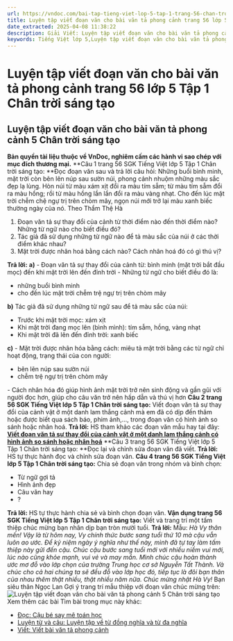 ```yaml
---
url: https://vndoc.com/bai-tap-tieng-viet-lop-5-tap-1-trang-56-chan-troi-sang-tao-319442
title: Luyện tập viết đoạn văn cho bài văn tả phong cảnh trang 56 lớp 5 Tập 1 Chân trời sáng tạo - VnDoc.com
date_extracted: 2025-04-08 11:38:22
description: Giải Viết: Luyện tập viết đoạn văn cho bài văn tả phong cảnh trang 56 lớp 5 Tập 1 Chân trời sáng tạo gồm các phần hướng dẫn giải chi tiết, đầy đủ nhất chỉ có trên VnDoc. Mời các bạn tham khảo.
keywords: Tiếng Việt lớp 5,Luyện tập viết đoạn văn cho bài văn tả phong cảnh trang 56 lớp 5 Tập 1 Chân trời sáng tạo,Bài tập Tiếng Việt lớp 5 Tập 1 trang 56 Chân trời sáng tạo,Luyện tập viết đoạn văn cho bài văn tả phong cảnh lớp 5 Chân trời sáng tạo,Tiếng Việt lớp 5 trang 56 Tập 1 Chân trời sáng tạo,Luyện tập viết đoạn văn cho bài văn tả phong cảnh lớp 5,Luyện tập viết đoạn văn cho bài văn tả phong cảnh lớp 5 trang 56 Tiếng Việt lớp 5 Chân trời sáng tạo,Tiếng Việt lớp 5 Tập 1,sgk Tiếng Việt lớp 5
---
```


# Luyện tập viết đoạn văn cho bài văn tả phong cảnh trang 56 lớp 5 Tập 1 Chân trời sáng tạo
## **Luyện tập viết đoạn văn cho bài văn tả phong cảnh 5 Chân trời sáng tạo**
**Bản quyền tài liệu thuộc về VnDoc, nghiêm cấm các hành vi sao chép với mục đích thương mại.**
**Câu 1 trang 56 SGK Tiếng Việt lớp 5 Tập 1 Chân trời sáng tạo: **Đọc đoạn văn sau và trả lời câu hỏi:
Những buổi bình minh, mặt trời còn bẽn lẽn núp sau sườn núi, phong cảnh nhuộm những màu sắc đẹp lạ lùng. Hòn núi từ màu xám xịt đổi ra màu tím sẫm; từ màu tím sẫm đổi ra màu hồng; rồi từ màu hồng lần lần đổi ra màu vàng nhạt. Cho đến lúc mặt trời chễm chệ ngự trị trên chòm mây, ngọn núi mới trở lại màu xanh biếc thường ngày của nó.
Theo Thẩm Thệ Hà
  1. Đoạn văn tả sự thay đổi của cảnh từ thời điểm nào đến thời điểm nào? Những từ ngữ nào cho biết điều đó?
  2. Tác giả đã sử dụng những từ ngữ nào để tả màu sắc của núi ở các thời điểm khác nhau?
  3. Mặt trời được nhân hoá bằng cách nào? Cách nhân hoá đó có gì thú vị?

**Trả lời:**
**a\)**
\- Đoạn văn tả sự thay đổi của cảnh từ: bình minh \(mặt trời bắt đầu mọc\) đến khi mặt trời lên đến đỉnh trời
\- Những từ ngữ cho biết điều đó là:
  * những buổi bình minh
  * cho đến lúc mặt trời chễm trệ ngự trị trên chòm mây

**b\)** Tác giả đã sử dụng những từ ngữ sau để tả màu sắc của núi:
  * Trước khi mặt trời mọc: xám xịt
  * Khi mặt trời đang mọc lên \(bình mình\): tím sẫm, hồng, vàng nhạt
  * Khi mặt trời đã lên đến đỉnh trời: xanh biếc

**c\)**
\- Mặt trời được nhân hóa bằng cách: miêu tả mặt trời bằng các từ ngữ chỉ hoạt động, trạng thái của con người:
  * bẽn lẽn núp sau sườn núi
  * chễm trệ ngự trị trên chòm mây

\- Cách nhân hóa đó giúp hình ảnh mặt trời trở nên sinh động và gần gũi với người đọc hơn, giúp cho câu văn trở nên hấp dẫn và thú vị hơn
**Câu 2 trang 56 SGK Tiếng Việt lớp 5 Tập 1 Chân trời sáng tạo:** Viết đoạn văn tả sự thay đổi của cảnh vật ở một danh lam thắng cảnh mà em đã có dịp đến thăm hoặc được biết qua  sách báo, phim ảnh,..., trong đoạn văn có hình ảnh so sánh hoặc nhân hoá.
**Trả lời:**
HS tham khảo các đoạn văn mẫu hay tại đây: [**Viết đoạn văn tả sự thay đổi của cảnh vật ở một danh lam thắng cảnh có hình ảnh so sánh hoặc nhân hoá**](<https://vndoc.com/doan-van-ta-su-thay-doi-cua-canh-vat-o-mot-danh-lam-thang-canh-co-hinh-anh-so-sanh-hoac-nhan-hoa-lop-5-327067>)
**Câu 3 trang 56 SGK Tiếng Việt lớp 5 Tập 1 Chân trời sáng tạo: **Đọc lại và chỉnh sửa đoạn văn đã viết.
**Trả lời:**
HS tự thực hành đọc và chỉnh sửa đoạn văn.
**Câu 4 trang 56 SGK Tiếng Việt lớp 5 Tập 1 Chân trời sáng tạo:** Chia sẻ đoạn văn trong nhóm và bình chọn:
  * Từ ngữ gợi tả
  * Hình ảnh đẹp
  * Câu văn hay
  * ?

**Trả lời:**
HS tự thực hành chia sẻ và bình chọn đoạn văn.
**Vận dụng trang 56 SGK Tiếng Việt lớp 5 Tập 1 Chân trời sáng tạo:** Viết và trang trí một tấm thiệp chúc mừng bạn nhân dịp bạn tròn mười tuổi.
**Trả lời:**
Mẫu:
_Hà Vy thân mến\!_
_Vậy là từ hôm nay, Vy chính thức bước sang tuổi thứ 10 mà cậu vẫn luôn ao ước. Để kỷ niệm ngày ý nghĩa như thế này, mình đã tự tay làm tấm thiệp này gửi đến cậu. Chúc cậu bước sang tuổi mới với nhiều niềm vui mới, lúc nào cũng khỏe mạnh, vui vẻ và may mắn. Mình chúc cậu hoàn thành ước mơ đỗ vào lớp chọn của trường Trung học cơ sở Nguyễn Tất Thành. Và chúc cho cả hai chúng ta sẽ đều đỗ vào lớp học đó, tiếp tục là đôi bạn thân của nhau thêm thật nhiều, thật nhiều năm nữa._
_Chúc mừng nhật Hà Vy\!_
Bạn siêu thân
Ngọc Lan
Gợi ý trang trí mẫu thiệp với đoạn văn chúc mừng trên:
![Luyện tập viết đoạn văn cho bài văn tả phong cảnh 5 Chân trời sáng tạo](https://i.vdoc.vn/data/image/2024/10/04/bai-tap-tieng-viet-lop-5-tap-1-trang-56-chan-troi-sang-tao-h1.jpg)
Xem thêm các bài Tìm bài trong mục này khác:
  * [Đọc: Cậu bé say mê toán học](</bai-tap-tieng-viet-lop-5-tap-1-trang-57-chan-troi-sang-tao-319444>)
  * [Luyện từ và câu: Luyện tập về từ đồng nghĩa và từ đa nghĩa](</bai-tap-tieng-viet-lop-5-tap-1-trang-58-chan-troi-sang-tao-319447>)
  * [Viết: Viết bài văn tả phong cảnh](</bai-tap-tieng-viet-lop-5-tap-1-trang-59-chan-troi-sang-tao-319452>)

